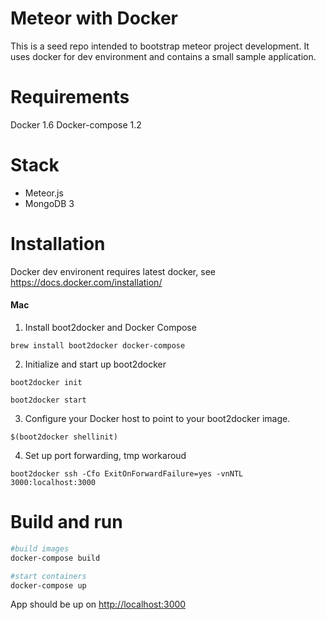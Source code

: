 Meteor with Docker
=====================================================
This is a seed repo intended to bootstrap meteor project development. It uses docker for dev environment and contains a small sample application.

Requirements
=============
Docker 1.6
Docker-compose 1.2

Stack
=============
* Meteor.js
* MongoDB 3


Installation
=============

Docker dev environent requires latest docker, see https://docs.docker.com/installation/

#### Mac
1. Install boot2docker and Docker Compose

  ```
  brew install boot2docker docker-compose
  ```
2. Initialize and start up boot2docker

  ```
  boot2docker init
  ```
  ```
  boot2docker start
  ```
3. Configure your Docker host to point to your boot2docker image.

  ```
  $(boot2docker shellinit)
  ```
4. Set up port forwarding, tmp workaroud 

  ```
  boot2docker ssh -Cfo ExitOnForwardFailure=yes -vnNTL 3000:localhost:3000
  ```

Build and run
=============

```sh
#build images
docker-compose build

#start containers
docker-compose up
```

App should be up on [http://localhost:3000](http://localhost:3000/)

